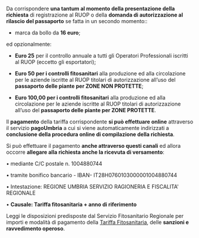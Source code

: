 Da corrispondere **una tantum al momento della presentazione della richiesta** di registrazione al RUOP o della **domanda di autorizzazione al rilascio del passaporto** se fatta in un secondo momento::

- marca da bollo da **16 euro**;

ed opzionalmente:

- **Euro 25** per il controllo annuale a tutti gli Operatori Professionali iscritti al RUOP (eccetto gli esportatori);

- **Euro 50 per i controlli fitosanitari** alla produzione ed alla circolazione per le aziende iscritte al RUOP titolari di autorizzazione all’uso del **passaporto delle piante per ZONE NON PROTETTE**;

- **Euro 100,00 per i controlli fitosanitari** alla produzione ed alla circolazione per le aziende iscritte al RUOP titolari di autorizzazione all’uso del **passaporto delle piante per ZONE PROTETTE**.

Il **pagamento** della tariffa corrispondente **si può effettuare online** attraverso il servizio **pagoUmbria** a cui si viene automaticamente indirizzati a **conclusione della procedura online di compilazione della richiesta**.

Si può effettuare il pagamento **anche attraverso questi canali** ed allora occorre **allegare alla richiesta anche la ricevuta di versamento**:

•	mediante C/C postale n. 1004880744

•	tramite bonifico bancario - IBAN- IT28H0760103000001004880744

•	Intestazione: REGIONE UMBRIA SERVIZIO RAGIONERIA E FISCALITA' REGIONALE

•	 **Causale: Tariffa fitosanitaria + anno di riferimento**

Leggi le disposizioni predisposte dal Servizio Fitosanitario Regionale per importi e modalità di pagamento della [Tariffa Fitosanitaria](https://www.regione.umbria.it/documents/18/1776256/tariffa+fitosanitaria+Umb.pdf/51f53899-22e7-4a2e-8a7e-7d28f10cae8e), delle **sanzioni e ravvedimento operoso**.
